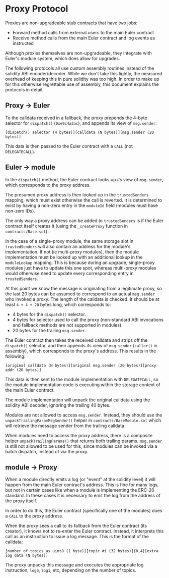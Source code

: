 # Proxy Protocol

Proxies are non-upgradeable stub contracts that have two jobs:

* Forward method calls from external users to the main Euler contract
* Receive method calls from the main Euler contract and log events as instructed

Although proxies themselves are non-upgradeable, they integrate with Euler's module system, which does allow for upgrades.

The following protocols all use custom assembly routines instead of the solidity ABI encoder/decoder. While we don't take this lightly, the measured overhead of keeping this in pure solidity was too high. In order to make up for this otherwise regrettable use of assembly, this document explains the protocols in detail.

## Proxy -&gt; Euler

To the calldata received in a fallback, the proxy prepends the 4-byte selector for `dispatch()` \(`0xe9c4a3ac`\), and appends its view of `msg.sender`:

```text
[dispatch() selector (4 bytes)][calldata (N bytes)][msg.sender (20 bytes)]
```

This data is then passed to the Euler contract with a `CALL` \(not `DELEGATECALL`\).

## Euler -&gt; module

In the `dispatch()` method, the Euler contract looks up _its_ view of `msg.sender`, which corresponds to the proxy address.

The presumed proxy address is then looked up in the `trustedSenders` mapping, which must exist otherwise the call is reverted. It is determined to exist by having a non-zero entry in the `moduleId` field \(modules must have non-zero IDs\).

The only way a proxy address can be added to `trustedSenders` is if the Euler contract itself creates it \(using the `_createProxy` function in `contracts/Base.sol`\).

In the case of a single-proxy module, the same storage slot in `trustedSenders` will also contain an address for the module's implementation. If not \(ie multi-proxy modules\), then the module implementation must be looked up with an additional lookup in the `moduleLookup` mapping. This is because during an upgrade, single-proxy modules just have to update this one spot, whereas multi-proxy modules would otherwise need to update every corresponding entry in `trustedSenders`.

At this point we know the message is originating from a legitimate proxy, so the last 20 bytes can be assumed to correspond to an actual `msg.sender` who invoked a proxy. The length of the calldata is checked. It should be at least `4 + 4 + 20` bytes long, which corresponds to:

* 4 bytes for the `dispatch()` selector.
* 4 bytes for selector used to call the proxy \(non-standard ABI invocations and fallback methods are not supported in modules\).
* 20 bytes for the trailing `msg.sender`.

The Euler contract then takes the received calldata and strips off the `dispatch()` selector, and then appends _its_ view of `msg.sender` \(`caller()` in assembly\), which corresponds to the proxy's address. This results in the following:

```text
[original calldata (N bytes)][original msg.sender (20 bytes)][proxy addr (20 bytes)]
```

This data is then sent to the module implementation with `DELEGATECALL`, so the module implementation code is executing within the storage context of the main Euler contract.

The module implementation will unpack the original calldata using the solidity ABI decoder, ignoring the trailing 40 bytes.

Modules are not allowed to access `msg.sender`. Instead, they should use the `unpackTrailingParamMsgSender()` helper in `contracts/BaseModule.sol` which will retrieve the message sender from the trailing calldata.

When modules need to access the proxy address, there is a composite helper `unpackTrailingParams()` that returns both trailing params. `msg.sender` is still not allowed to be used for this, since modules can be invoked via a batch dispatch, instead of via the proxy.

## module -&gt; Proxy

When a module directly emits a log \(or "event" at the solidity level\) it will happen from the main Euler contract's address. This is fine for many logs, but not in certain cases like when a module is implementing the ERC-20 standard. In these cases it is necessary to emit the log from the address of the proxy itself.

In order to do this, the Euler contract \(specifically one of the modules\) does a `CALL` to the proxy address.

When the proxy sees a call to its fallback from the Euler contract \(its creator\), it knows not to re-enter the Euler contract. Instead, it interprets this call as an instruction to issue a log message. This is the format of the calldata:

```text
[number of topics as uint8 (1 byte)][topic #i (32 bytes)]{0,4}[extra log data (N bytes)]
```

The proxy unpacks this message and executes the appropriate log instruction, `log0`, `log1`, etc, depending on the number of topics.

